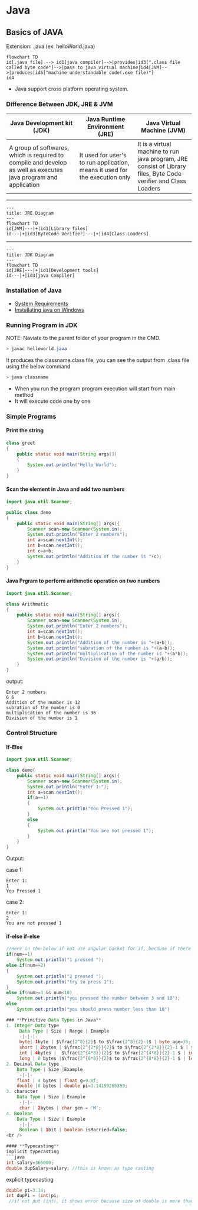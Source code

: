 # **Java**

## **Basics of JAVA**
Extension: .java (ex: helloWorld.java)

```mermaid
flowchart TD
id[.java file] --> id1[java compiler]-->|provides|id3[".class file called byte code"]-->|pass to java virtual machine|id4[JVM]-->|produces|id5["machine understandable code(.exe file)"]
id4
```

- Java support cross platform operating system.


### **Difference Between JDK, JRE & JVM**
 Java Development kit (JDK) | Java Runtime Environment (JRE) | Java Virtual Machine (JVM)
 -|-|-
 A group of softwares, which is required to compile and develop as well as executes java program and application | It used for user's to run application, means it used for the execution only | It is a virtual machine to run java program, JRE consist of Library files, Byte Code verifier and Class Loaders
---
```mermaid
---
title: JRE Diagram
---
flowchart TD
id[JVM]---|+|id1[Library files]
id---|+|id3[ByteCode Verifier]---|+|id4[Class Loaders]
 ```
---
```mermaid
---
title: JDK Diagram
---
flowchart TD
id[JRE]---|+|id1[Development tools]
id---|+|id3[java Compiler]
 ```

### **Installation of Java**
- [System Requirements](https://www.java.com/en/download/help/sysreq.html)
- [Installating java on Windows](https://www.java.com/en/download/help/windows_manual_download.html)

### **Running Program in JDK**
NOTE: Naviate to the parent folder of your program in the CMD.
```java
> javac helloworld.java
```
It produces the classname.class file, you can see the output from .class file using the below command
```java
> java classname
```
- When you run the program program execution will start from main method
- It will execute code one by one
### Simple Programs
#### **Print the string**
```java
class greet
{
    public static void main(String args[])
    {
        System.out.println("Hello World");
    }
}
```
#### **Scan the element in Java and add two numbers**
```java
import java.util.Scanner;

public class demo
{
    public static void main(String[] args){
        Scanner scan=new Scanner(System.in);
        System.out.println("Enter 2 numbers");
        int a=scan.nextInt();
        int b=scan.nextInt();
        int c=a+b;
        System.out.println("Addition of the number is "+c);
    }
}
```
#### **Java Prgram to perform arithmetic operation on two numbers**

```java
import java.util.Scanner;

class Arithmatic
{
    public static void main(String[] args){
        Scanner scan=new Scanner(System.in);
        System.out.println("Enter 2 numbers");
        int a=scan.nextInt();
        int b=scan.nextInt();
        System.out.println("Addition of the number is "+(a+b));
        System.out.println("subration of the number is "+(a-b));
        System.out.println("multiplication of the number is "+(a*b));
        System.out.println("Division of the number is "+(a/b));
    }
}
```
output:
```output
Enter 2 numbers
6 6
Addition of the number is 12    
subration of the number is 0    
multiplication of the number is 36
Division of the number is 1     
```

### **Control Structure**
#### **If-Else**
```java
import java.util.Scanner;

class demo{
    public static void main(String[] args){
        Scanner scan=new Scanner(System.in);
        System.out.println("Enter 1:");
        int a=scan.nextInt();
        if(a==1)
        {
            System.out.println("You Pressed 1");
        }
        else
        {
            System.out.println("You are not pressed 1");
        }
    }
}
```
Output:

case 1:
```output
Enter 1:
1
You Pressed 1
```
case 2:
```output
Enter 1:
2
You are not pressed 1
```

#### **if-else if-else**
```java
//Here in the below if not use angular backet for if, because if there there is one statement in if condition, it is not compulsory to put angular bracket, if there is two statement then angular backet is compulsory.
if(num==1)
    System.out.println("1 pressed ");
else if(num==2)
{
    System.out.println("2 pressed ");
    System.out.println("try to press 1");
}
else if(num>=3 && num<10)
    System.out.println("you pressed the number between 3 and 10");
else
    System.out.println("you should press number less than 10")

### **Primitive Data Types in Java**
1. Integer Data type
     Data Type | Size | Range | Emample
     -|-|-|-
     byte| 1byte | $\frac{2^8}{2}$ to $\frac{2^8}{2}-1$ | byte age=35;
     short | 2bytes | $\frac{2^{2*8}}{2}$ to $\frac{2^{2*8}}{2}-1 $ | short year=2023;
     int | 4bytes |  $\frac{2^{4*8}}{2}$ to $\frac{2^{4*8}}{2}-1 $ | int sal=365000;
     long | 8 bytes |$\frac{2^{8*8}}{2}$ to $\frac{2^{8*8}}{2}-1 $ | long pop=99999999999999l; //note `small L` in last.
2. Decimal Data type
    Data Type | Size |Example
     -|-|-
    float | 4 bytes | float g=9.8f;
    double |8 bytes | double pi=3.14159265359;
3. character
    Data Type | Size | Example
     -|-|-
     char | 2bytes | char gen = 'M';
4. Boolean
    Data Type | Size | Example
     -|-|-
     Boolean | 1bit | boolean isMarried=false;
<br />

#### **Typecasting**
implicit typecasting
```java
int salary=365000;
double dupSalary=salary; //this is known as type casting
```
explicit typecasting
```java
double pi=3.14;
int dupPi = (int)pi;
 //if not put (int), it shows error because size of double is more than int
